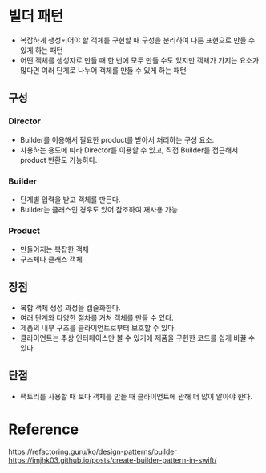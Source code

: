 # 빌더 패턴
- 복잡하게 생성되어야 할 객체를 구현할 때 구성을 분리하여 다른 표현으로 만들 수 있게 하는 패턴
- 어떤 객체를 생성자로 만들 때 한 번에 모두 만들 수도 있지만 객체가 가지는 요소가 많다면 여러 단계로 나누어 객체를 만들 수 있게 하는 패턴

## 구성

### Director
- Builder를 이용해서 필요한 product를 받아서 처리하는 구성 요소. 
- 사용하는 용도에 따라 Director를 이용할 수 있고, 직접 Builder를 접근해서 product 반환도 가능하다.

### Builder
- 단계별 입력을 받고 객체를 만든다.
- Builder는 클래스인 경우도 있어 참조하여 재사용 가능

### Product
- 만들어지는 복잡한 객체
- 구조체나 클래스 객체

## 장점
- 복합 객체 생성 과정을 캡슐화한다.
- 여러 단계와 다양한 절차를 거쳐 객체를 만들 수 있다.
- 제품의 내부 구조를 클라이언트로부터 보호할 수 있다.
- 클라이언트는 추상 인터페이스만 볼 수 있기에 제품을 구현한 코드를 쉽게 바꿀 수 있다.

## 단점
- 팩토리를 사용할 때 보다 객체를 만들 때 클라이언트에 관해 더 많이 알아야 한다.

# Reference
https://refactoring.guru/ko/design-patterns/builder      
https://imjhk03.github.io/posts/create-builder-pattern-in-swift/    